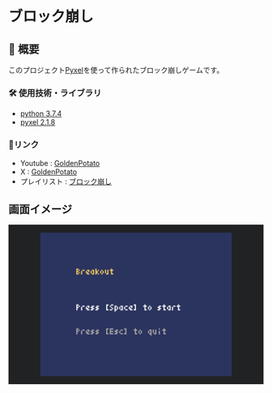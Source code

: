 # ブロック崩し

## 📖 概要
 このプロジェクト[Pyxel](https://github.com/kitao/pyxel)を使って作られたブロック崩しゲームです。

### 🛠 使用技術・ライブラリ
- [python 3.7.4](https://www.python.org/)  
- [pyxel 2.1.8](https://github.com/kitao/pyxel)

### 🔗リンク
- Youtube : [GoldenPotato](https://www.youtube.com/@GoldenPotato-jp)
- X : [GoldenPotato](https://x.com/GoldenPotatoJP)
- プレイリスト : [ブロック崩し](https://www.youtube.com/playlist?list=PL19PnukweuV7n2m9Hb5-684deBH8FeJWo)

## 画面イメージ

![v1.0タイトル画面](images/スクリーンショット%202025-04-30%2019.06.17.jpg)